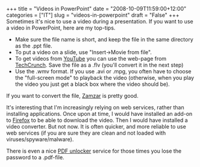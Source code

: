 +++
title = "Videos in PowerPoint"
date = "2008-10-09T11:59:00+12:00"
categories = ["IT"]
slug = "videos-in-powerpoint"
draft = "False"
+++
Sometimes it's nice to use a video during a presentation. If you
want to use a video in PowerPoint, here are my top-tips.

- Make sure the file name is short, and keep the file in the same
directory as the .ppt file.
- To put a video on a slide, use "Insert-\>Movie from file".
- To get videos from [YouTube](http://www.youtube.com/) you can use
the web-page from [TechCrunch](http://www.techcrunch.com/get-youtube-movie/).
Save the file as a .flv (you'll convert it in the next step)
- Use the .wmv format. If you use .avi or .mpg, you often have to
choose the "full-screen mode" to playback the video (otherwise, when
you play the video you just get a black box where the video should be).

If you want to convert the file, [Zamzar](http://zamzar.com/) is pretty
good.

It's interesting that I'm increasingly relying on web services,
rather than installing applications. Once upon at time, I would have
installed an add-on to [Firefox](http://www.mozilla.com/en-US/firefox/)
to be able to download the video. Then I would have installed a video
converter. But not now. It is often quicker, and more reliable to use
web services (if you are sure they are clean and not loaded with
viruses/spyware/malware).

There is even a nice [PDF unlocker](http://www.ensode.net/pdf-crack.jsf) service for those times
you lose the password to a .pdf-file.

